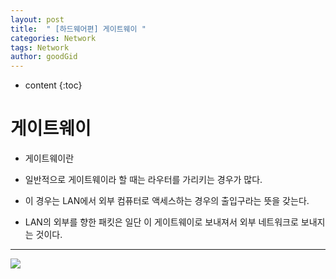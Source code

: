 ```yaml
---
layout: post
title:  " [하드웨어편] 게이트웨이 "
categories: Network
tags: Network
author: goodGid
---
```

* content
{:toc}


# 게이트웨이

* 게이트웨이란 

* 일반적으로 게이트웨이라 할 때는 라우터를 가리키는 경우가 많다.

* 이 경우는 LAN에서 외부 컴퓨터로 액세스하는 경우의 출입구라는 뜻을 갖는다.

* LAN의 외부를 향한 패킷은 일단 이 게이트웨이로 보내져서 외부 네트워크로 보내지는 것이다.

---


![](/assets/img/network/gateway_1.png)



